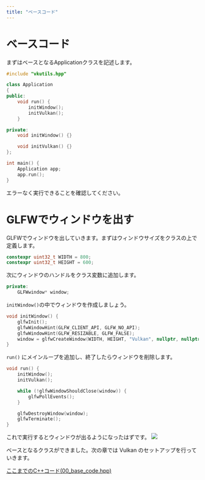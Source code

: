 ```yaml
---
title: "ベースコード"
---
```


# ベースコード
まずはベースとなるApplicationクラスを記述します。

```cpp
#include "vkutils.hpp"

class Application
{
public:
    void run() {
        initWindow();
        initVulkan();
    }

private:
    void initWindow() {}

    void initVulkan() {}
};

int main() {
    Application app;
    app.run();
}
```

エラーなく実行できることを確認してください。

# GLFWでウィンドウを出す

GLFWでウィンドウを出していきます。まずはウィンドウサイズをクラスの上で定義します。
```cpp
constexpr uint32_t WIDTH = 800;
constexpr uint32_t HEIGHT = 600;
```

次にウィンドウのハンドルをクラス変数に追加します。
```cpp
private:
    GLFWwindow* window;
```

`initWindow()`の中でウィンドウを作成しましょう。
```cpp
void initWindow() {
    glfwInit();
    glfwWindowHint(GLFW_CLIENT_API, GLFW_NO_API);
    glfwWindowHint(GLFW_RESIZABLE, GLFW_FALSE);
    window = glfwCreateWindow(WIDTH, HEIGHT, "Vulkan", nullptr, nullptr);
}
```

 `run()` にメインループを追加し、終了したらウィンドウを削除します。
```cpp
void run() {
    initWindow();
    initVulkan();

    while (!glfwWindowShouldClose(window)) {
        glfwPollEvents();
    }

    glfwDestroyWindow(window);
    glfwTerminate();
}
```

これで実行するとウィンドウが出るようになったはずです。
![](https://storage.googleapis.com/zenn-user-upload/jvumbprttxc40c7ysrstf8ejrwi9)

ベースとなるクラスができました。次の章では Vulkan のセットアップを行っていきます。

[ここまでのC++コード(00_base_code.hpp)](https://github.com/nishidate-yuki/vulkan_raytracing_from_scratch/blob/master/code/00_base_code.hpp)
